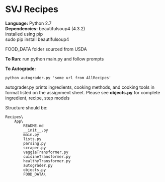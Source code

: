 SVJ Recipes
========
<b>Language:</b> Python 2.7 <br>
<b>Dependencies:</b> beautifulsoup4 (4.3.2)<br>
installed using pip<br>
sudo pip install beautifulsoup4<br>

FOOD_DATA folder sourced from USDA

<b>To Run: </b>
run python main.py and follow prompts

<b>To Autograde: </b>
```
python autograder.py 'some url from AllRecipes'
```
autograder.py prints ingredients, cooking methods, and cooking tools in format listed on the assignment sheet. Please see <b>objects.py</b> for complete ingredient, recipe, step models

Structure should be: 
```
Recipes\
	App\
		README.md
		__init__.py
		main.py
		lists.py
		parsing.py
		scraper.py
		veggieTransformer.py
		cuisineTransformer.py
		healthyTransformer.py
		autograder.py
		objects.py
		FOOD_DATA\
```
